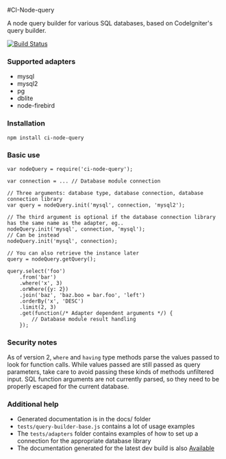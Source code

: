 #CI-Node-query

A node query builder for various SQL databases, based on CodeIgniter's query builder.

[![Build Status](https://travis-ci.org/timw4mail/node-query.svg?branch=master)](https://travis-ci.org/timw4mail/node-query)

### Supported adapters
	
* mysql
* mysql2
* pg
* dblite
* node-firebird

### Installation

	npm install ci-node-query

### Basic use

	var nodeQuery = require('ci-node-query');
	
	var connection = ... // Database module connection 
	
	// Three arguments: database type, database connection, database connection library 
	var query = nodeQuery.init('mysql', connection, 'mysql2');
	
	// The third argument is optional if the database connection library has the same name as the adapter, eg..
	nodeQuery.init('mysql', connection, 'mysql');
	// Can be instead
	nodeQuery.init('mysql', connection);
	
	// You can also retrieve the instance later
	query = nodeQuery.getQuery();

	query.select('foo')
		.from('bar')
		.where('x', 3)
		.orWhere({y: 2})
		.join('baz', 'baz.boo = bar.foo', 'left')
		.orderBy('x', 'DESC')
		.limit(2, 3)
		.get(function(/* Adapter dependent arguments */) {
			// Database module result handling
		});
		
### Security notes
As of version 2, `where` and `having` type methods parse the values passed to look for function calls. While values passed are still passed as query parameters, take care to avoid passing these kinds of methods unfiltered input. SQL function arguments are not currently parsed, so they need to be properly escaped for the current database. 

		
### Additional help

* Generated documentation is in the docs/ folder 
* `tests/query-builder-base.js`	contains a lot of usage examples
* The `tests/adapters` folder contains examples of how to set up a connection for the appropriate database library
* The documentation generated for the latest dev build is also [Available](https://github.timshomepage.net/node-query/docs/)

